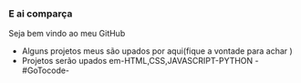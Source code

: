 ### E ai comparça
Seja bem vindo ao meu GitHub

- Alguns projetos meus são upados por aqui(fique a vontade para achar )
 - Projetos serão upados em-HTML,CSS,JAVASCRIPT-PYTHON 
-#GoTocode-

<!--
**invitaman/invitaman** is a ✨ _special_ ✨ repository because its `README.md` (this file) appears on your GitHub profile.

Here are some ideas to get you started:

- 🔭 I’m currently working on ...
- 🌱 I’m currently learning ...
- 👯 I’m looking to collaborate on ...
- 🤔 I’m looking for help with ...
- 💬 Ask me about ...
- 📫 How to reach me: ...
- 😄 Pronouns: ...
- ⚡ Fun fact: ...
-->
